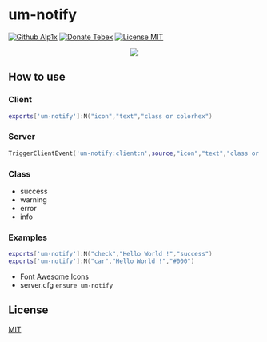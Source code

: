 # um-notify
[![Github Alp1x](https://img.shields.io/badge/Github-alp1x-pink?style=for-the-badge&logo=github)](https://github.com/alp1x/)
[![Donate Tebex](https://img.shields.io/badge/Coffee-Donate-%23FFDD00?style=for-the-badge&logo=buymeacoffee)](https://uyuyorum.tebex.io/package/4721743)
[![License MIT](https://img.shields.io/badge/License-MIT-green?style=for-the-badge&logo=opensourceinitiative)](https://choosealicense.com/licenses/mit/)




<p align="center">
  <img  src="https://i.hizliresim.com/4ryxcwy.png">
</p>

## How to use
### Client
 ```lua
exports['um-notify']:N("icon","text","class or colorhex")
```
### Server
 ```lua
TriggerClientEvent('um-notify:client:n',source,"icon","text","class or colorhex")
```
### Class
+ success
+ warning
+ error
+ info

### Examples
 ```lua
exports['um-notify']:N("check","Hello World !","success")
exports['um-notify']:N("car","Hello World !","#000")
```

+ [Font Awesome Icons](https://fontawesome.com/v5.15/icons)
+ server.cfg ```ensure um-notify```


## License
[MIT](https://choosealicense.com/licenses/mit/)
